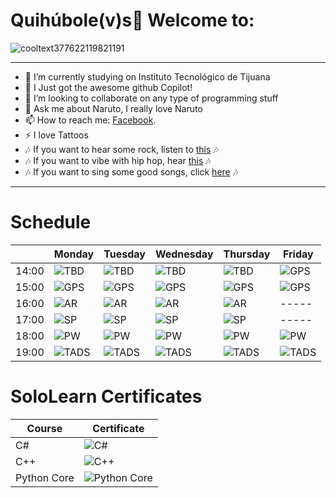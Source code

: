 # Quihúbole(v)s👋 Welcome to: 

![cooltext377622119821191](https://user-images.githubusercontent.com/79481900/109228647-0003e180-7777-11eb-9281-fe789966b412.gif)

----

- 🔭 I’m currently studying on Instituto Tecnológico de Tijuana
- 🌱 I Just got the awesome github Copilot!
- 👯 I’m looking to collaborate on any type of programming stuff
- 💬 Ask me about Naruto, I really love Naruto
- 📫 How to reach me: <a href="https://www.facebook.com/Merio.UwU/">Facebook</a>.
- ⚡ I love Tattoos
- 🎶 If you want to hear some rock, listen to <a href="https://open.spotify.com/playlist/6xgUn34NDLJ4H0kHMunnlX?si=e728a79c2a814485" target="_blank">this</a> 🎶
- 🎶 If you want to vibe with hip hop, hear <a href="https://open.spotify.com/playlist/2BOmXNuY68bAvgeNBv41qj?si=d9ac230d3fe14258" target="_blank">this</a> 🎶
- 🎶 If you want to sing some good songs, click <a href="https://open.spotify.com/playlist/0cMz2nDxttLWlElagYaVX1?si=ac88cced586e44a0" target="_blank">here</a> 🎶
----
# Schedule
| | Monday | Tuesday | Wednesday | Thursday | Friday |
| --- | --- | --- | --- | --- | --- |
| 14:00 |![TBD](https://user-images.githubusercontent.com/79481900/186821500-da84cd74-7174-4280-8092-c752ae1fd706.png)|![TBD](https://user-images.githubusercontent.com/79481900/186821500-da84cd74-7174-4280-8092-c752ae1fd706.png)|![TBD](https://user-images.githubusercontent.com/79481900/186821500-da84cd74-7174-4280-8092-c752ae1fd706.png)|![TBD](https://user-images.githubusercontent.com/79481900/186821500-da84cd74-7174-4280-8092-c752ae1fd706.png)|![GPS](https://user-images.githubusercontent.com/79481900/186821499-4f9cd892-3dc1-49cd-be5d-40a9c5dd46a5.png)|
| 15:00 |![GPS](https://user-images.githubusercontent.com/79481900/186821499-4f9cd892-3dc1-49cd-be5d-40a9c5dd46a5.png)|![GPS](https://user-images.githubusercontent.com/79481900/186821499-4f9cd892-3dc1-49cd-be5d-40a9c5dd46a5.png)|![GPS](https://user-images.githubusercontent.com/79481900/186821499-4f9cd892-3dc1-49cd-be5d-40a9c5dd46a5.png)|![GPS](https://user-images.githubusercontent.com/79481900/186821499-4f9cd892-3dc1-49cd-be5d-40a9c5dd46a5.png)|![GPS](https://user-images.githubusercontent.com/79481900/186821499-4f9cd892-3dc1-49cd-be5d-40a9c5dd46a5.png)|
| 16:00 |![AR](https://user-images.githubusercontent.com/79481900/186821513-233d5fbb-35b8-4593-883e-5c3ff2f1792d.png)|![AR](https://user-images.githubusercontent.com/79481900/186821513-233d5fbb-35b8-4593-883e-5c3ff2f1792d.png)|![AR](https://user-images.githubusercontent.com/79481900/186821513-233d5fbb-35b8-4593-883e-5c3ff2f1792d.png)|![AR](https://user-images.githubusercontent.com/79481900/186821513-233d5fbb-35b8-4593-883e-5c3ff2f1792d.png)| ----- |
| 17:00 |![SP](https://user-images.githubusercontent.com/79481900/186822659-70ac7927-0bea-48cb-97c7-69ab01ab8619.png)|![SP](https://user-images.githubusercontent.com/79481900/186822659-70ac7927-0bea-48cb-97c7-69ab01ab8619.png)|![SP](https://user-images.githubusercontent.com/79481900/186822659-70ac7927-0bea-48cb-97c7-69ab01ab8619.png)|![SP](https://user-images.githubusercontent.com/79481900/186822659-70ac7927-0bea-48cb-97c7-69ab01ab8619.png)| ----- |
| 18:00 |![PW](https://user-images.githubusercontent.com/79481900/186822561-952f5dad-0d34-45b8-a200-ffb4ccd22944.gif)|![PW](https://user-images.githubusercontent.com/79481900/186822561-952f5dad-0d34-45b8-a200-ffb4ccd22944.gif)|![PW](https://user-images.githubusercontent.com/79481900/186822561-952f5dad-0d34-45b8-a200-ffb4ccd22944.gif)|![PW](https://user-images.githubusercontent.com/79481900/186822561-952f5dad-0d34-45b8-a200-ffb4ccd22944.gif)|![PW](https://user-images.githubusercontent.com/79481900/186822561-952f5dad-0d34-45b8-a200-ffb4ccd22944.gif)|
| 19:00 |![TADS](https://user-images.githubusercontent.com/79481900/186822565-f2d6c3bf-b413-4a76-9dab-57312a245935.png)|![TADS](https://user-images.githubusercontent.com/79481900/186822565-f2d6c3bf-b413-4a76-9dab-57312a245935.png)|![TADS](https://user-images.githubusercontent.com/79481900/186822565-f2d6c3bf-b413-4a76-9dab-57312a245935.png)|![TADS](https://user-images.githubusercontent.com/79481900/186822565-f2d6c3bf-b413-4a76-9dab-57312a245935.png)|![TADS](https://user-images.githubusercontent.com/79481900/186822565-f2d6c3bf-b413-4a76-9dab-57312a245935.png)|

# SoloLearn Certificates

| Course      | Certificate |
|-------------|-------------|
| C#          | ![C#](https://user-images.githubusercontent.com/79481900/192201554-58af6339-d2ad-4adc-ba17-57ec3c688a9d.png) |
| C++         | ![C++](https://user-images.githubusercontent.com/79481900/192201584-11a131c7-7113-4394-985d-f7a0588395e1.png) |
| Python Core | ![Python Core](https://user-images.githubusercontent.com/79481900/192201565-1f63bb5a-2a88-48fc-9491-75caeddd1cbc.png) |
